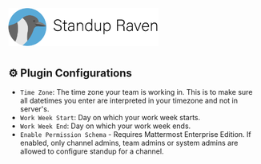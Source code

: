<img src="assets/images/banner.png" width="300px">

#

## ⚙ Plugin Configurations

* `Time Zone`: The time zone your team is working in. This is to make sure all datetimes you enter are interpreted in your timezone and not in server's.
* `Work Week Start`: Day on which your work week starts.
* `Work Week End`: Day on which your work week ends.
* `Enable Permission Schema` - Requires Mattermost Enterprise Edition. If enabled, only channel admins, team admins or system admins are allowed to configure standup for a channel.
